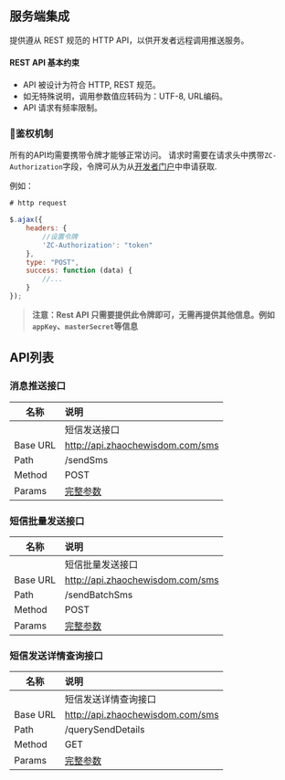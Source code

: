 ## 服务端集成
提供遵从 REST 规范的 HTTP API，以供开发者远程调用推送服务。

#### REST API 基本约束
+ API 被设计为符合 HTTP, REST 规范。
+ 如无特殊说明，调用参数值应转码为：UTF-8, URL编码。
+ API 请求有频率限制。

### 鉴权机制

所有的API均需要携带令牌才能够正常访问。
请求时需要在请求头中携带`ZC-Authorization`字段，令牌可从为从[开发者门户](http://developer.zhaochewisdom.com/portal)中申请获取.

例如：
``` JavaScript
# http request

$.ajax({
    headers: {
        //设置令牌
        'ZC-Authorization': "token"
    },
    type: "POST",
    success: function (data) {
        //...
    }
});
```
> **注意：Rest API 只需要提供此令牌即可，无需再提供其他信息。例如`appKey`、`masterSecret`等信息**

## API列表
### 消息推送接口

| 名称     | 说明                                                                                           |
| -------- | :--------------------------------------------------------------------------------------------- |
|          | 短信发送接口                                                                                   |
| Base URL | http://api.zhaochewisdom.com/sms                                                               |
| Path     | /sendSms                                                                                       |
| Method   | POST                                                                                           |
| Params   | [完整参数](https://help.aliyun.com/document_detail/57458.html?spm=a2c4g.11186623.6.572.kze2m1) |

### 短信批量发送接口

| 名称     | 说明                                                                                           |
| -------- | :--------------------------------------------------------------------------------------------- |
|          | 短信批量发送接口                                                                               |
| Base URL | http://api.zhaochewisdom.com/sms                                                               |
| Path     | /sendBatchSms                                                                                  |
| Method   | POST                                                                                           |
| Params   | [完整参数](https://help.aliyun.com/document_detail/66264.html?spm=a2c4g.11186623.6.575.dG6TVV) |


### 短信发送详情查询接口

| 名称     | 说明                                                                                           |
| -------- | :--------------------------------------------------------------------------------------------- |
|          | 短信发送详情查询接口                                                                           |
| Base URL | http://api.zhaochewisdom.com/sms                                                               |
| Path     | /querySendDetails                                                                              |
| Method   | GET                                                                                            |
| Params   | [完整参数](https://help.aliyun.com/document_detail/57459.html?spm=a2c4g.11186623.6.573.m71Z8K) |